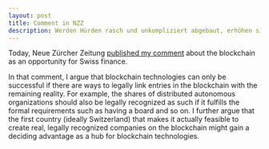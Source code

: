 ```yaml
---
layout: post
title: Comment in NZZ
description: Werden Hürden rasch und unkompliziert abgebaut, erhöhen sich die Chancen der Schweiz, zum weltweit bevorzugten Standort der jungen und vielversprechenden Blockchain zu werden.
---
```

Today, Neue Zürcher Zeitung <a href="http://www.nzz.ch/meinung/kommentare/blockchain-eine-chance-fuer-den-finanzplatz-ld.118851">published my comment</a> about the blockchain as an opportunity for Swiss finance.

In that comment, I argue that blockchain technologies can only be successful if there are ways to legally link entries in the blockchain with the remaining reality. For example, the shares of distributed autonomous organizations should also be legally recognized as such if it fulfills the formal requirements such as having a board and so on. I further argue that the first country (ideally Switzerland) that makes it actually feasible to create real, legally recognized companies on the blockchain might gain a deciding advantage as a hub for blockchain technologies.
